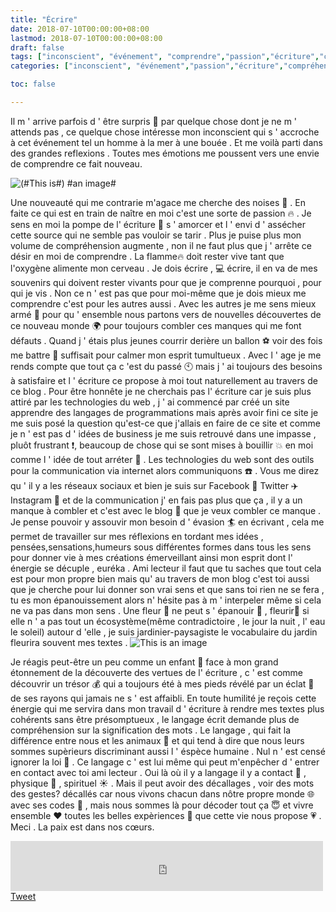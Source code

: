 ```yaml
---
title: "Écrire"
date: 2018-07-10T00:00:00+08:00
lastmod: 2018-07-10T00:00:00+08:00
draft: false
tags: ["inconscient", "événement", "comprendre","passion","écriture","compréhension","souvenirs","esprit","manque",]
categories: ["inconscient", "événement","passion","écriture","compréhension","souvenirs",]

toc: false

---
```


Il m ' arrive parfois d ' être surpris  :eyes: par quelque
chose dont je ne m ' attends pas , ce quelque chose intéresse mon inconscient qui s ' accroche à cet
événement tel un homme à la mer à une bouée . Et me voilà parti dans des grandes reflexions . Toutes mes émotions me poussent vers une envie de comprendre ce fait nouveau.
<!--more-->
![(#This is#) #an image#](/img/Écrire.png)  
 
Une nouveauté  qui me contrarie m'agace me cherche des noises :volcano: . En faite ce qui est en train de naître en moi c'est une sorte de passion :fire: . Je sens en moi la pompe de l' écriture  :notebook_with_decorative_cover: s ' amorcer et l ' envi d ' assécher cette source qui ne semble pas vouloir se tarir . Plus je puise plus mon volume de compréhension augmente , non il ne faut plus que j ' arrête ce désir en moi de comprendre . La  flamme:fire: doit rester vive tant que  l'oxygène alimente mon cerveau . Je dois écrire ,  :computer: écrire, il en va de mes souvenirs qui doivent rester vivants pour que je comprenne pourquoi , pour qui je vis . Non ce n ' est pas que pour moi-même que je dois mieux me comprendre c'est pour les autres aussi . Avec les autres je me sens mieux armé :gun: pour qu ' ensemble nous partons vers de nouvelles découvertes de ce nouveau monde :earth_africa: pour toujours combler ces manques qui me font défauts . 
Quand j ' étais plus jeunes courrir derière un ballon :soccer: voir des fois me battre :facepunch: suffisait pour calmer mon esprit tumultueux .
Avec l ' age je me rends compte que tout ça c 'est du passé :clock10: mais j ' ai toujours des besoins à satisfaire et l ' écriture ce propose à moi tout naturellement au travers de ce blog . Pour être honnête je ne cherchais pas l' écriture car je suis plus attiré par les technologies du web , j ' ai commencé par créé un site apprendre des langages de programmations mais après avoir fini ce site je me suis posé la question qu'est-ce que j'allais en faire de ce site  et comme je n ' est pas d ' idées de business je me suis retrouvé dans une impasse , pluôt frustrant :exclamation:, beaucoup de chose qui se sont mises à bouillir :collision: en moi comme l ' idée de tout arréter :checkered_flag: . Les technologies du web sont des outils pour la communication via internet alors communiquons :phone: . Vous me direz qu ' il y a les réseaux sociaux et bien je suis sur Facebook :rocket: Twitter :airplane: Instagram :helicopter: et de la communication j' en fais pas plus que ça , il y a un manque à combler et c'est avec le blog  :bicyclist:  que je veux combler ce manque . Je pense pouvoir y assouvir mon besoin d ' évasion :surfer: en écrivant , cela me permet de travailler sur mes réflexions en tordant mes idées , pensées,sensations,humeurs sous différentes formes dans tous les sens pour donner vie à mes créations émerveillant ainsi mon esprit dont l' énergie se décuple , euréka .
Ami lecteur il faut que tu saches que tout cela est pour mon propre bien mais qu' au travers de mon blog c'est toi aussi que je cherche pour lui donner son vrai sens et que sans toi rien ne se fera , tu es mon épanouissement  alors n' hésite pas à m ' interpeler même si cela ne va pas dans mon sens . Une fleur :hibiscus: ne peut s ' épanouir :tulip: , fleurir:sunflower: si elle n ' a pas tout un écosystème(même contradictoire , le jour la nuit , l' eau le soleil)  autour d 'elle , je suis jardinier-paysagiste le vocabulaire du jardin fleurira souvent mes textes .
![This is an image](/img/écrire.png "Je réagis peut-être un peu comme un enfant")  
 
Je réagis peut-être un peu comme un enfant :baby: face à mon grand étonnement de la découverte des vertues de l' écriture , c ' est comme découvrir un trésor :moneybag: qui a toujours été à mes pieds révélé par un éclat :gem: de ses rayons qui jamais ne s ' est affaibli. En toute humilité je reçois cette énergie qui me servira dans mon travail d ' écriture à rendre mes textes plus cohérents sans être présomptueux , le langage écrit demande plus de compréhension sur la signification des mots . Le langage , qui fait la différence entre nous et les animaux :whale2: et qui tend à dire que nous leurs sommes supèrieurs discriminant aussi l ' éspèce humaine . Nul n ' est censé ignorer la loi :cop: . Ce langage c ' est lui même qui peut m'enpêcher d ' entrer en contact avec toi ami lecteur . Oui là  où il y a langage il y a contact  :couplekiss: , physique :couple: , spirituel :sunny: . Mais il peut avoir des décallages , voir des mots des gestes? décallés car nous vivons chacun dans nôtre propre monde :globe_with_meridians: avec ses codes :no_entry_sign: , mais nous sommes là pour décoder tout ça :innocent: et vivre ensemble :heart: toutes les belles  expèriences :heartbeat: que cette vie nous propose :heartpulse: . Meci . La paix est dans nos cœurs. 
<iframe src="https://www.facebook.com/plugins/like.php?href=https%3A%2F%2Fcrapouillot.000webhostapp.com%2F&width=500&layout=standard&action=like&size=small&show_faces=true&share=true&height=80&appId" width="500" height="80" style="border:none;overflow:hidden" scrolling="no" frameborder="0" allowTransparency="true" allow="encrypted-media"></iframe>
<a href="https://twitter.com/share?ref_src=twsrc%5Etfw" class="twitter-share-button" data-show-count="false">Tweet</a><script async src="https://platform.twitter.com/widgets.js" charset="utf-8"></script>
<script src="https://platform.linkedin.com/in.js" type="text/javascript">lang: en_US</script>
<script type="IN/Share" data-url="https://www.linkedin.com"></script>


